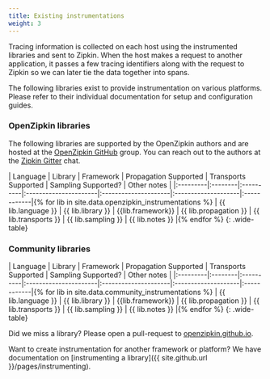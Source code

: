 ```yaml
---
title: Existing instrumentations
weight: 3
---
```


Tracing information is collected on each host using the instrumented libraries
and sent to Zipkin. When the host makes a request to another application, it passes
a few tracing identifiers along with the request to Zipkin so we can later tie the data
together into spans.

The following libraries exist to provide instrumentation on various platforms.
Please refer to their individual documentation for setup and configuration
guides.

### OpenZipkin libraries

The following libraries are supported by the OpenZipkin authors and are hosted at
the [OpenZipkin GitHub](https://github.com/openzipkin/) group. You can reach out to
the authors at the [Zipkin Gitter](https://gitter.im/openzipkin/zipkin/) chat.

| Language | Library | Framework | Propagation Supported | Transports Supported | Sampling Supported? | Other notes |
|:---------|:--------|:----------|:----------------------|:---------------------|:--------------------|:------------|{% for lib in site.data.openzipkin_instrumentations %}
| {{ lib.language }} | {{ lib.library }} | {{lib.framework}} | {{ lib.propagation }} | {{ lib.transports }} | {{ lib.sampling }} | {{ lib.notes }} |{% endfor %}
{: .wide-table}


### Community libraries

| Language | Library | Framework | Propagation Supported | Transports Supported | Sampling Supported? | Other notes |
|:---------|:--------|:----------|:----------------------|:---------------------|:--------------------|:------------|{% for lib in site.data.community_instrumentations %}
| {{ lib.language }} | {{ lib.library }} | {{lib.framework}} | {{ lib.propagation }} | {{ lib.transports }} | {{ lib.sampling }} | {{ lib.notes }} |{% endfor %}
{: .wide-table}

Did we miss a library? Please open a pull-request to
[openzipkin.github.io](https://github.com/openzipkin/openzipkin.github.io).

Want to create instrumentation for another framework or platform? We have documentation on [instrumenting a library]({{ site.github.url }}/pages/instrumenting).
